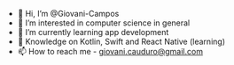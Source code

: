 - 👋 Hi, I’m @Giovani-Campos
- 👀 I’m interested in computer science in general
- 🌱 I’m currently learning app development
- 🧠 Knowledge on Kotlin, Swift and React Native (learning)
- 📫 How to reach me - giovani.cauduro@gmail.com

<!---
Giovani-Campos/Giovani-Campos is a ✨ special ✨ repository because its `README.md` (this file) appears on your GitHub profile.
You can click the Preview link to take a look at your changes.
--->
